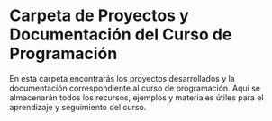 # Carpeta de Proyectos y Documentación del Curso de Programación

En esta carpeta encontrarás los proyectos desarrollados y la documentación correspondiente al curso de programación. Aquí se almacenarán todos los recursos, ejemplos y materiales útiles para el aprendizaje y seguimiento del curso.